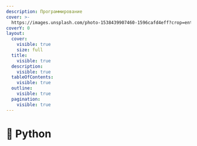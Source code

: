 ```yaml
---
description: Программирование
cover: >-
  https://images.unsplash.com/photo-1538439907460-1596cafd4eff?crop=entropy&cs=srgb&fm=jpg&ixid=M3wxOTcwMjR8MHwxfHNlYXJjaHw0fHxweXRob258ZW58MHx8fHwxNzAxNjMxNTM2fDA&ixlib=rb-4.0.3&q=85
coverY: 0
layout:
  cover:
    visible: true
    size: full
  title:
    visible: true
  description:
    visible: true
  tableOfContents:
    visible: true
  outline:
    visible: true
  pagination:
    visible: true
---
```


# 🐍 Python

